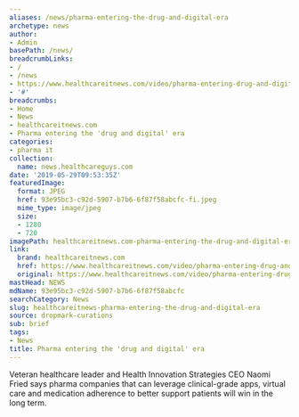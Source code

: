 ```yaml
---
aliases: /news/pharma-entering-the-drug-and-digital-era
archetype: news
author:
- Admin
basePath: /news/
breadcrumbLinks:
- /
- /news
- https://www.healthcareitnews.com/video/pharma-entering-drug-and-digital-era
- '#'
breadcrumbs:
- Home
- News
- healthcareitnews.com
- Pharma entering the 'drug and digital' era
categories:
- pharma it
collection:
  name: news.healthcareguys.com
date: '2019-05-29T09:53:35Z'
featuredImage:
  format: JPEG
  href: 93e95bc3-c92d-5907-b7b6-6f87f58abcfc-fi.jpeg
  mime_type: image/jpeg
  size:
  - 1280
  - 720
imagePath: healthcareitnews.com-pharma-entering-the-drug-and-digital-era
link:
  brand: healthcareitnews.com
  href: https://www.healthcareitnews.com/video/pharma-entering-drug-and-digital-era
  original: https://www.healthcareitnews.com/video/pharma-entering-drug-and-digital-era
mastHead: NEWS
mdName: 93e95bc3-c92d-5907-b7b6-6f87f58abcfc
searchCategory: News
slug: healthcareitnews-pharma-entering-the-drug-and-digital-era
source: dropmark-curations
sub: brief
tags:
- News
title: Pharma entering the 'drug and digital' era
---
```


Veteran healthcare leader and Health Innovation Strategies CEO Naomi Fried says pharma companies that can leverage clinical-grade apps, virtual care and medication adherence to better support patients will win in the long term.